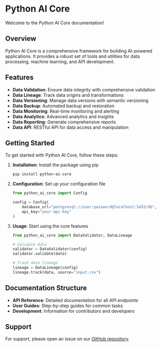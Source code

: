 # Python AI Core

Welcome to the Python AI Core documentation!

## Overview

Python AI Core is a comprehensive framework for building AI-powered applications. It provides a robust set of tools and utilities for data processing, machine learning, and API development.

## Features

- **Data Validation**: Ensure data integrity with comprehensive validation
- **Data Lineage**: Track data origins and transformations
- **Data Versioning**: Manage data versions with semantic versioning
- **Data Backup**: Automated backup and restoration
- **Data Monitoring**: Real-time monitoring and alerting
- **Data Analytics**: Advanced analytics and insights
- **Data Reporting**: Generate comprehensive reports
- **Data API**: RESTful API for data access and manipulation

## Getting Started

To get started with Python AI Core, follow these steps:

1. **Installation**: Install the package using pip
   ```bash
   pip install python-ai-core
   ```

2. **Configuration**: Set up your configuration file
   ```python
   from python_ai_core import Config
   
   config = Config(
       database_url="postgresql://user:password@localhost:5432/db",
       api_key="your-api-key"
   )
   ```

3. **Usage**: Start using the core features
   ```python
   from python_ai_core import DataValidator, DataLineage
   
   # Validate data
   validator = DataValidator(config)
   validator.validate(data)
   
   # Track data lineage
   lineage = DataLineage(config)
   lineage.track(data, source="input.csv")
   ```

## Documentation Structure

- **API Reference**: Detailed documentation for all API endpoints
- **User Guides**: Step-by-step guides for common tasks
- **Development**: Information for contributors and developers

## Support

For support, please open an issue on our [GitHub repository](https://github.com/ruinousarpan/PhantomX/issues). 